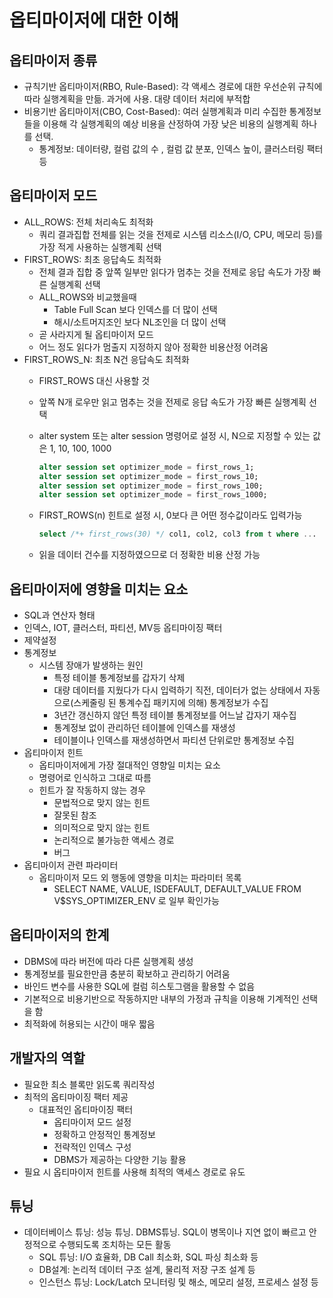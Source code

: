 # 옵티마이저에 대한 이해

## 옵티마이저 종류

- 규칙기반 옵티마이저(RBO, Rule-Based): 각 액세스 경로에 대한 우선순위 규칙에 따라 실행계획을 만듦. 과거에 사용. 대량 데이터 처리에 부적합
- 비용기반 옵티마이저(CBO, Cost-Based): 여러 실행계획과 미리 수집한 통계정보들을 이용해 각 실행계획의 예상 비용을 산정하여 가장 낮은 비용의 실행계획 하나를 선택.
    - 통계정보: 데이터량, 컬럼 값의 수 , 컬럼 값 분포, 인덱스 높이, 클러스터링 팩터 등

## 옵티마이저 모드

- ALL_ROWS: 전체 처리속도 최적화
    - 쿼리 결과집합 전체를 읽는 것을 전제로 시스템 리소스(I/O, CPU, 메모리 등)를 가장 적게 사용하는 실행계획 선택
- FIRST_ROWS: 최초 응답속도 최적화
    - 전체 결과 집합 중 앞쪽 일부만 읽다가 멈추는 것을 전제로 응답 속도가 가장 빠른 실행계획 선택
    - ALL_ROWS와 비교했을때
        - Table Full Scan 보다 인덱스를 더 많이 선택
        - 해시/소트머지조인 보다 NL조인을 더 많이 선택
    - 곧 사라지게 될 옵티마이저 모드
    - 어느 정도 읽다가 멈출지 지정하지 않아 정확한 비용산정 어려움
- FIRST_ROWS_N: 최초 N건 응답속도 최적화
    - FIRST_ROWS 대신 사용할 것
    - 앞쪽 N개 로우만 읽고 멈추는 것을 전제로 응답 속도가 가장 빠른 실행계획 선택
    - alter system 또는 alter session 명령어로 설정 시, N으로 지정할 수 있는 값은 1, 10, 100, 1000
        
        ```sql
        alter session set optimizer_mode = first_rows_1;
        alter session set optimizer_mode = first_rows_10;
        alter session set optimizer_mode = first_rows_100;
        alter session set optimizer_mode = first_rows_1000;
        ```
        
    - FIRST_ROWS(n) 힌트로 설정 시, 0보다 큰 어떤 정수값이라도 입력가능
        
        ```sql
        select /*+ first_rows(30) */ col1, col2, col3 from t where ...
        ```
        
    - 읽을 데이터 건수를 지정하였으므로 더 정확한 비용 산정 가능

## 옵티마이저에 영향을 미치는 요소

- SQL과 연산자 형태
- 인덱스, IOT, 클러스터, 파티션, MV등 옵티마이징 팩터
- 제약설정
- 통계정보
    - 시스템 장애가 발생하는 원인
        - 특정 테이블 통계정보를 갑자기 삭제
        - 대량 데이터를 지웠다가 다시 입력하기 직전, 데이터가 없는 상태에서 자동으로(스케줄링 된 통계수집 패키지에 의해) 통계정보가 수집
        - 3년간 갱신하지 않던 특정 테이블 통계정보를 어느날 갑자기 재수집
        - 통계정보 없이 관리하던 테이블에 인덱스를 재생성
        - 테이블이나 인덱스를 재생성하면서 파티션 단위로만 통계정보 수집
- 옵티마이저 힌트
    - 옵티마이저에게 가장 절대적인 영향일 미치는 요소
    - 명령어로 인식하고 그대로 따름
    - 힌트가 잘 작동하지 않는 경우
        - 문법적으로 맞지 않는 힌트
        - 잘못된 참조
        - 의미적으로 맞지 않는 힌트
        - 논리적으로 불가능한 액세스 경로
        - 버그
- 옵티마이저 관련 파라미터
    - 옵티마이저 모드 외 행동에 영향을 미치는 파라미터 목록
        - SELECT NAME, VALUE, ISDEFAULT, DEFAULT_VALUE FROM V$SYS_OPTIMIZER_ENV 로 일부 확인가능

## 옵티마이저의 한계

- DBMS에 따라 버전에 따라 다른 실행계획 생성
- 통계정보를 필요한만큼 충분히 확보하고 관리하기 어려움
- 바인드 변수를 사용한 SQL에 컬럼 히스토그램을 활용할 수 없음
- 기본적으로 비용기반으로 작동하지만 내부의 가정과 규칙을 이용해 기계적인 선택을 함
- 최적화에 허용되는 시간이 매우 짧음

## 개발자의 역할

- 필요한 최소 블록만 읽도록 쿼리작성
- 최적의 옵티마이징 팩터 제공
    - 대표적인 옵티마이징 팩터
        - 옵티마이저 모드 설정
        - 정확하고 안정적인 통계정보
        - 전략적인 인덱스 구성
        - DBMS가 제공하는 다양한 기능 활용
- 필요 시 옵티마이저 힌트를 사용해 최적의 액세스 경로로 유도

## 튜닝

- 데이터베이스 튜닝: 성능 튜닝. DBMS튜닝. SQL이 병목이나 지연 없이 빠르고 안정적으로 수행되도록 조치하는 모든 활동
    - SQL 튜닝: I/O 효율화, DB Call 최소화, SQL 파싱 최소화 등
    - DB설계: 논리적 데이터 구조 설계, 물리적 저장 구조 설계 등
    - 인스턴스 튜닝: Lock/Latch 모니터링 및 해소, 메모리 설정, 프로세스 설정 등

